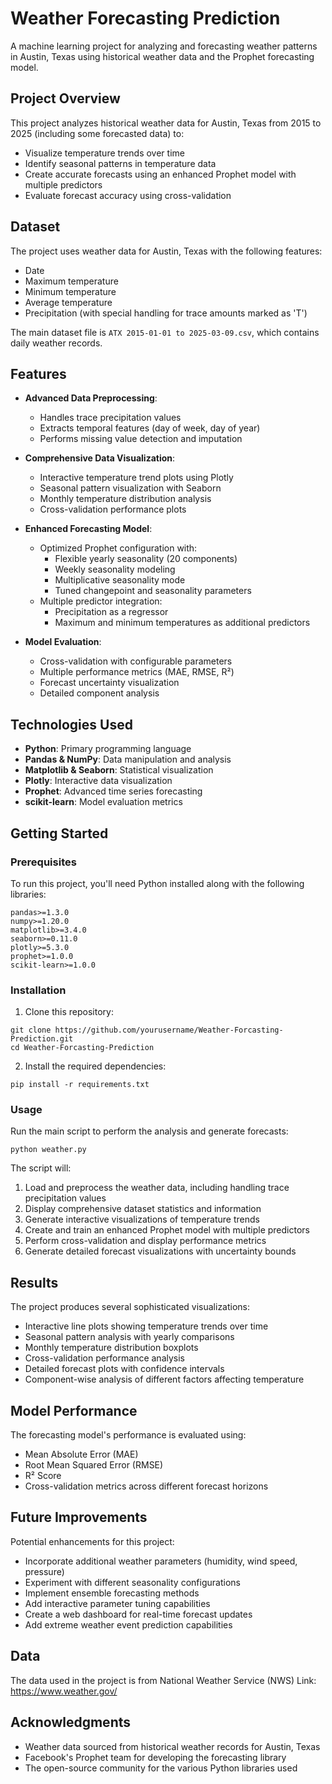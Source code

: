 # Weather Forecasting Prediction

A machine learning project for analyzing and forecasting weather patterns in Austin, Texas using historical weather data and the Prophet forecasting model.

## Project Overview

This project analyzes historical weather data for Austin, Texas from 2015 to 2025 (including some forecasted data) to:
- Visualize temperature trends over time
- Identify seasonal patterns in temperature data
- Create accurate forecasts using an enhanced Prophet model with multiple predictors
- Evaluate forecast accuracy using cross-validation

## Dataset

The project uses weather data for Austin, Texas with the following features:
- Date
- Maximum temperature
- Minimum temperature
- Average temperature
- Precipitation (with special handling for trace amounts marked as 'T')

The main dataset file is `ATX 2015-01-01 to 2025-03-09.csv`, which contains daily weather records.

## Features

- **Advanced Data Preprocessing**: 
  - Handles trace precipitation values
  - Extracts temporal features (day of week, day of year)
  - Performs missing value detection and imputation

- **Comprehensive Data Visualization**: 
  - Interactive temperature trend plots using Plotly
  - Seasonal pattern visualization with Seaborn
  - Monthly temperature distribution analysis
  - Cross-validation performance plots

- **Enhanced Forecasting Model**:
  - Optimized Prophet configuration with:
    - Flexible yearly seasonality (20 components)
    - Weekly seasonality modeling
    - Multiplicative seasonality mode
    - Tuned changepoint and seasonality parameters
  - Multiple predictor integration:
    - Precipitation as a regressor
    - Maximum and minimum temperatures as additional predictors

- **Model Evaluation**:
  - Cross-validation with configurable parameters
  - Multiple performance metrics (MAE, RMSE, R²)
  - Forecast uncertainty visualization
  - Detailed component analysis

## Technologies Used

- **Python**: Primary programming language
- **Pandas & NumPy**: Data manipulation and analysis
- **Matplotlib & Seaborn**: Statistical visualization
- **Plotly**: Interactive data visualization
- **Prophet**: Advanced time series forecasting
- **scikit-learn**: Model evaluation metrics

## Getting Started

### Prerequisites

To run this project, you'll need Python installed along with the following libraries:
```
pandas>=1.3.0
numpy>=1.20.0
matplotlib>=3.4.0
seaborn>=0.11.0
plotly>=5.3.0
prophet>=1.0.0
scikit-learn>=1.0.0
```

### Installation

1. Clone this repository:
```
git clone https://github.com/yourusername/Weather-Forcasting-Prediction.git
cd Weather-Forcasting-Prediction
```

2. Install the required dependencies:
```
pip install -r requirements.txt
```

### Usage

Run the main script to perform the analysis and generate forecasts:
```
python weather.py
```

The script will:
1. Load and preprocess the weather data, including handling trace precipitation values
2. Display comprehensive dataset statistics and information
3. Generate interactive visualizations of temperature trends
4. Create and train an enhanced Prophet model with multiple predictors
5. Perform cross-validation and display performance metrics
6. Generate detailed forecast visualizations with uncertainty bounds

## Results

The project produces several sophisticated visualizations:
- Interactive line plots showing temperature trends over time
- Seasonal pattern analysis with yearly comparisons
- Monthly temperature distribution boxplots
- Cross-validation performance analysis
- Detailed forecast plots with confidence intervals
- Component-wise analysis of different factors affecting temperature

## Model Performance

The forecasting model's performance is evaluated using:
- Mean Absolute Error (MAE)
- Root Mean Squared Error (RMSE)
- R² Score
- Cross-validation metrics across different forecast horizons

## Future Improvements

Potential enhancements for this project:
- Incorporate additional weather parameters (humidity, wind speed, pressure)
- Experiment with different seasonality configurations
- Implement ensemble forecasting methods
- Add interactive parameter tuning capabilities
- Create a web dashboard for real-time forecast updates
- Add extreme weather event prediction capabilities

## Data
The data used in the project is from National Weather Service (NWS)
Link: https://www.weather.gov/

## Acknowledgments

- Weather data sourced from historical weather records for Austin, Texas
- Facebook's Prophet team for developing the forecasting library
- The open-source community for the various Python libraries used
